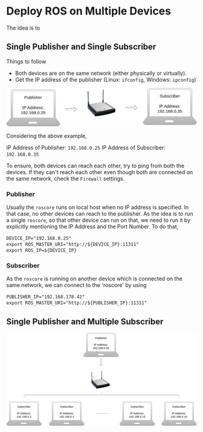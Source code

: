 # Deploy ROS on Multiple Devices
The idea is to 

## Single Publisher and Single Subscriber
Things to follow
- Both devices are on the same network (either physically or virtually).
- Get the IP address of the publisher (Linux: `ifconfig`, Windows: `ipconfig`)

<p align="center">
  <img src="https://github.com/arghadeep25/ROS_Multiple_Devices/blob/master/resources/ros_two_device.png" width="700">
</p>

Considering the above example, 

IP Address of Publisher: `192.168.0.25`
IP Address of Subscriber: `192.168.0.35`

To ensure, both devices can reach each other, try to ping from both the devices. If they can't reach each other even though both are connected on the same network, check the `Firewall` settings.

### Publisher
Usually the `roscore` runs on local host when no IP address is specified. In that case, no other devices can reach to the publisher. As the idea is to run a single `roscore`, so that other device can run on that, we need to run it by explicitly mentioning the IP Address and the Port Number. To do that,

```
DEVICE_IP="192.168.0.25"
export ROS_MASTER_URI="http://${DEVICE_IP}:11311"
export ROS_IP=${DEVICE_IP}
```

### Subscriber
As the `roscore` is running on another device which is connected on the same network, we can connect to the 'roscore' by using

```
PUBLISHER_IP="192.168.178.42"
export ROS_MASTER_URI="http://${PUBLISHER_IP}:11311"
```


## Single Publisher and Multiple Subscriber

<p align="center">
  <img src="https://github.com/arghadeep25/ROS_Multiple_Devices/blob/master/resources/ros_multiple_device.png" width="700">
</p>